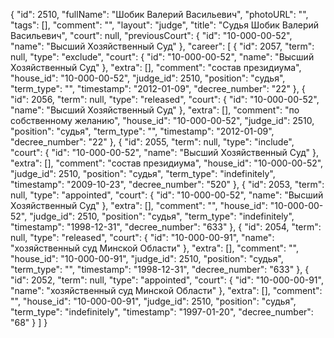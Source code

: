 {
    "id": 2510,
    "fullName": "Шобик Валерий Васильевич",
    "photoURL": "",
    "tags": [],
    "comment": "",
    "layout": "judge",
    "title": "Судья Шобик Валерий Васильевич",
    "court": null,
    "previousCourt": {
        "id": "10-000-00-52",
        "name": "Высший Хозяйственный Суд"
    },
    "career": [
        {
            "id": 2057,
            "term": null,
            "type": "exclude",
            "court": {
                "id": "10-000-00-52",
                "name": "Высший Хозяйственный Суд"
            },
            "extra": [],
            "comment": "состав президиума",
            "house_id": "10-000-00-52",
            "judge_id": 2510,
            "position": "судья",
            "term_type": "",
            "timestamp": "2012-01-09",
            "decree_number": "22"
        },
        {
            "id": 2056,
            "term": null,
            "type": "released",
            "court": {
                "id": "10-000-00-52",
                "name": "Высший Хозяйственный Суд"
            },
            "extra": [],
            "comment": "по собственному желанию",
            "house_id": "10-000-00-52",
            "judge_id": 2510,
            "position": "судья",
            "term_type": "",
            "timestamp": "2012-01-09",
            "decree_number": "22"
        },
        {
            "id": 2055,
            "term": null,
            "type": "include",
            "court": {
                "id": "10-000-00-52",
                "name": "Высший Хозяйственный Суд"
            },
            "extra": [],
            "comment": "состав президиума",
            "house_id": "10-000-00-52",
            "judge_id": 2510,
            "position": "судья",
            "term_type": "indefinitely",
            "timestamp": "2009-10-23",
            "decree_number": "520"
        },
        {
            "id": 2053,
            "term": null,
            "type": "appointed",
            "court": {
                "id": "10-000-00-52",
                "name": "Высший Хозяйственный Суд"
            },
            "extra": [],
            "comment": "",
            "house_id": "10-000-00-52",
            "judge_id": 2510,
            "position": "судья",
            "term_type": "indefinitely",
            "timestamp": "1998-12-31",
            "decree_number": "633"
        },
        {
            "id": 2054,
            "term": null,
            "type": "released",
            "court": {
                "id": "10-000-00-91",
                "name": "хозяйственный суд Минской Области"
            },
            "extra": [],
            "comment": "",
            "house_id": "10-000-00-91",
            "judge_id": 2510,
            "position": "судья",
            "term_type": "",
            "timestamp": "1998-12-31",
            "decree_number": "633"
        },
        {
            "id": 2052,
            "term": null,
            "type": "appointed",
            "court": {
                "id": "10-000-00-91",
                "name": "хозяйственный суд Минской Области"
            },
            "extra": [],
            "comment": "",
            "house_id": "10-000-00-91",
            "judge_id": 2510,
            "position": "судья",
            "term_type": "indefinitely",
            "timestamp": "1997-01-20",
            "decree_number": "68"
        }
    ]
}